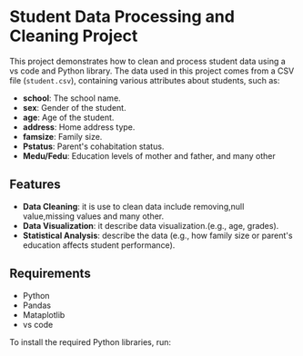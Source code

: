 # Student Data Processing and Cleaning Project

This project demonstrates how to clean and process student data using a vs code and Python  library. The data used in this project comes from a CSV file (`student.csv`), containing various attributes about students, such as:

- **school**: The school name.
- **sex**: Gender of the student.
- **age**: Age of the student.
- **address**: Home address type.
- **famsize**: Family size.
- **Pstatus**: Parent's cohabitation status.
- **Medu/Fedu**: Education levels of mother and father, 
                 and many other

## Features

- **Data Cleaning**: it is use to clean data include removing,null value,missing values and many other.
- **Data Visualization**: it describe data visualization.(e.g., age, grades).
- **Statistical Analysis**: describe the data (e.g., how family size or parent's education affects student performance).

## Requirements

- Python 
- Pandas
- Mataplotlib
- vs code

To install the required Python libraries, run:


